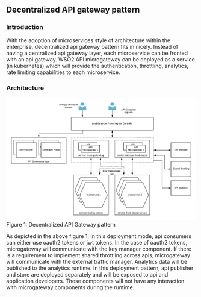 ## Decentralized API gateway pattern

### Introduction
With the adoption of microservices style of architecture within the enterprise, decentralized api gateway pattern fits in nicely. Instead of having a centralized api gateway layer, each microservice can be fronted with an api gateway. WSO2 API microgateway can be deployed as a service (in kubernetes) which will provide the authentication, throttling, analytics, rate limiting capabilities to each microservice. 

### Architecture

![Decentralized API Gateway](../images/Microgateway-Pattern1-Decentralized-Gateway.png)
Figure 1: Decentralized API Gateway pattern

As depicted in the above figure 1, In this deployment mode, api consumers can either use oauth2 tokens or jwt tokens. In the case of oauth2 tokens, microgateway will communicate with the key manager component. If there is a requirement to implement shared throttling across apis, microgateway will communicate with the external traffic manager. Analytics data will be published to the analytics runtime. In this deployment pattern, api publisher and store are deployed separately and will be exposed to api and application developers. These components will not have any interaction with microgateway components during the runtime. 

